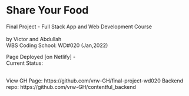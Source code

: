 # Share Your Food

Final Project - Full Stack App and Web Development Course
<br />
<br />
by Victor and Abdullah
<br />
WBS Coding School: WD#020 (Jan,2022)
<br />

Page Deployed [on Netlify] -
<br />
Current Status:

<br />
View GH Page: https://github.com/vrw-GH/final-project-wd020
Backend repo: https://github.com/vrw-GH/contentful_backend
